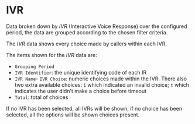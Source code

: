 # IVR

Data broken down by *IVR* (Interactive Voice Response) over the configured period,
 the data are grouped according to the chosen filter criteria.

The *IVR* data shows every choice made by callers
within each IVR.

The items shown for the *IVR* data are:

- `Grouping Period`
- `IVR Identifier`: the unique identifying code of each IR
- `IVR Name`- `IVR Choice`: numeric choices made within the IVR. There also two extra available choices: `i` which indicated an invalid choice; `t` which indicates the user didn't make a choice before timeout
- `Total`: total of choices

If no IVR has been selected, all IVRs will be shown,
if no choice has been selected, all the options will be shown
choices present.
